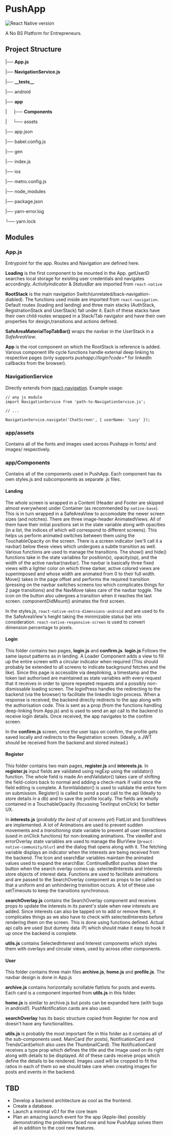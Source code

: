 # PushApp

![React Native version](https://img.shields.io/badge/react--native-0.59.8-blue.svg)

A No BS Platform for Entrepreneurs.

## Project Structure

|── **App.js**

|── **NavigationService.js**

|── **\_\_tests\_\_**

|── android

|── **app**

|     ├── **Components**

|     └── assets

|── app.json

|── babel.config.js

|── gen

|── index.js

|── ios

|── metro.config.js

|── node_modules

|── package.json

|── yarn-error.log

└── yarn.lock

## Modules

### App.js

Entrypoint for the app. Routes and Navigation are defined here.

**Loading** is the first component to be mounted in the App. getUserID searches local storage for existing user credentials and navigates accordingly.
_ActivityIndicator_ & _StatusBar_ are imported from `react-native`

**RootStack** is the main navigation Switch(unrelated/back-navigation-diabled). The functions used inside are imported from `react-navigation`. Default routes (loading and landing) and three main stacks (AuthStack, RegistrationStack and UserStack) fall under it.
Each of these stacks have their own child routes wrapped in a Stack/Tab navigator and have their own properties for design,transitions and actions defined.

**SafeAreaMaterialTopTabBar()** wraps the navbar in the UserStack in a _SafeAreaView_.

**App** is the root component on which the RootStack is reference is added. Various component life cycle functions handle external deep linking to respective pages (only supports _pushapp://login?code=\*_ for linkedIn callbacks from the browser).

### NavigationService

Directly extends from [react-navigation](https://reactnavigation.org/docs/en/navigating-without-navigation-prop.html).
Example usage:

```
// any js module
import NavigationService from 'path-to-NavigationService.js';

// ...

NavigationService.navigate('ChatScreen', { userName: 'Lucy' });
```

### app/assets

Contains all of the fonts and images used across Pushapp in fonts/ and images/ respectively.

### app/Components

Contains all of the components used in PushApp. Each component has its own styles.js and subcomponents as separate .js files.

#### Landing

The whole screen is wrapped in a Content (Header and Footer are skipped almost everywhere) under Container (as recommended by `native-base`). This is in turn wrapped in a SafeAreaView to accomodate the newer screen sizes (and notches).
There are three image-header AnimatedViews. All of them have their initial positions set in the state variable along with opacities (in a list, the indices of which will correspond to different screens). This helps us perform animated switches between them using the TouchableOpacity on the screen. There is a screen indicator (we'll call it a navbar) below these views which undergoes a subtle transition as well. Various functions are used to manage the transitions. The show() and hide() functions take in the state variables for position(x), opacity(op), and the width of the active navbar(navbar). The navbar is basically three fixed views with a lighter color on which three darker, active colored views are superimposed and whose width are animated from 0 to their full width.
Move() takes in the page offset and performs the required transition (pressing on the navbar switches screens too which complicates things for 2 page transitions) and the NavMove takes care of the navbar toggle. The icon on the button also udergoes a transition when it reaches the last screen. componentDidMount() animates the first screen.

In the styles.js, `react-native-extra-dimensions-android` and are used to fix the SafeAreaView's height taking the minimizable status bar into consideration. `react-native-responsive-screen` is used to convert dimension percentage to pixels.

#### Login

This folder contains two pages, **login.js** and **confirm.js**.
**login.js** Follows the same layout patterns as in landing. A Loader Component adds a view to fill up the entire screen with a circular indicator when required (This should probably be extended to all screens to indicate background fetches and the like). Since this page is accessible via deeplinking, a timestamp and the token last authorised are maintained as state variables with every request that it receives in order to ignore repeated requests and a possibly non-dismissable loading screen.
The loginPress handles the redirecting to the backend (via the browser) to facilitate the linkedIn login process. When a response is received, the backend directly redirects to the app along with the authorisation code. This is sent as a prop (from the functions handling deep-linking from App.js) and is used to send an api call to the backend to receive login details. Once received, the app navigates to the confirm screen.

In the **confirm.js** screen, once the user taps on confirm, the profile gets saved locally and redirects to the Registration screen. (Ideally, a JWT should be received from the backend and stored instead.)

#### Register

This folder contains two main pages, **register.js** and **interests.js**.
In **register.js** input fields are validated using regExp using the validator() function. The whole field is made An endValidator() takes care of shifting the field-colors back to normal and adding a check-mark if valid once the field editing is complete. A formValidator() is used to validate the entire form on submission. Register() is called to send a post call to the api (Ideally to store details in a db) and to save the profile locally. The fields are wholly contained in a TouchableOpacity (focussing TextInput onClick) for better UX.

In **interests.js** (_probably the best of all screens yet_) FlatList and ScrollViews are implemented. A lot of Animations are used to prevent sudden movements and a _transitioning_ state variable to prevent all user interactions (used in onClick functions) for non-breaking animations. The viewRef and errorOverlay state variables are used to manage the BlurView (`@react-native-community/blur`) and the dialog that opens along with it. The fetching variable displays an indicator when the interests are being received from the backend. The Icon and searchBar variables maintain the animated values used to expand the searchBar. ContinueButBot pushes down the button when the search overlay comes up. selectedInterests and Interests store objects of interest data. Functions are used to facilitate animations and are passed to the SearchOverlay component as props to be called so that a uniform and an unhindering tranisition occurs. A lot of these use setTimeouts to keep the transitions synchronous.

**searchOverlay.js** contains the SearchOverlay component and receives props to update the interests in its parent's state when new interests are added. Since interests can also be tapped on to add or remove them, it complicates things as we also have to check with selectedInterests before rendering them on the screen. This is done using functions defined. Actual api calls are used (but dummy data :P) which should make it easy to hook it up once the backend is complete.

**utils.js** contains SelectedInterest and Interest components which styles them with overlays and circular views, used by across other components.

#### User

This folder contains three main files **archive.js**, **home.js** and **profile.js**.
The navbar design is done in App.js

**archive.js** contains horizontally scrollable flatlists for posts and events. Each card is a component imported from **utils.js** in this folder.

**home.js** is similar to archive.js but posts can be expanded here (with bugs in android!). PushNotification cards are also used.

**searchOverlay** has its basic structure copied from Register for now and doesn't have any functionalities.

**utils.js** is probably the most important file in this folder as it contains all of the sub-components used. MainCard (for posts), NotificationCard and TrendsCard(which also uses the ThumbnailCard). The NotificationCard receives a type prop which defines the title and the image used on its right along with details to be displayed. All of these cards receive props which define the details to be rendered. Images used will be cropped to fit the ratios in each of them so we should take care when creating images for posts and events in the backend.

## TBD

- Develop a backend architecture as cool as the frontend.
- Create a database.
- Launch a minimal v0.1 for the core team
- Plan an amazing launch event for the app (Apple-like) possibly demonstrating the problems faced now and how PushApp solves them all in addition to the cool new features.
